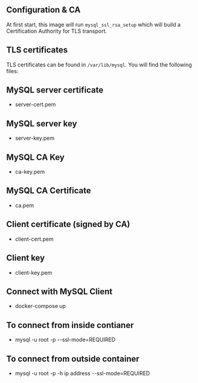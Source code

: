 ## Configuration & CA
At first start, this image will run `mysql_ssl_rsa_setup` which will build a Certification Authority for TLS transport.
## TLS certificates
TLS certificates can be found in `/var/lib/mysql`. You will find the following files:
## MySQL server certificate
 - server-cert.pem 
## MySQL server key
 - server-key.pem 
## MySQL CA Key
 - ca-key.pem 
## MySQL CA Certificate
 - ca.pem 
## Client certificate (signed by CA)
 - client-cert.pem 
## Client key
 - client-key.pem 

## Connect with MySQL Client
 - docker-compose up

## To connect from inside contianer
 - mysql -u root -p --ssl-mode=REQUIRED                         
## To connect from outside container                         
 - mysql -u root -p -h ip address --ssl-mode=REQUIRED

